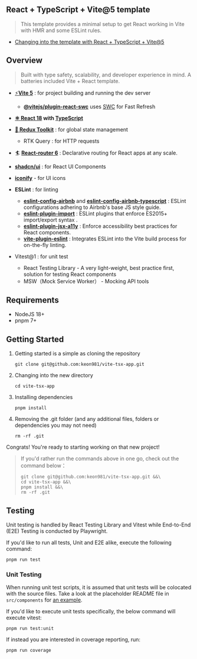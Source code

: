 ## React + TypeScript + Vite@5 template

> This template provides a minimal setup to get React working in Vite with HMR and some ESLint rules.

- [Changing into the  template with React + TypeScript + Vite@5](https://github.com/keon981/vite-tsx-app/tree/vite%404)

## Overview

> Built with type safety, scalability, and developer experience in mind. A batteries included Vite + React template.

* [⚡️](https://vitejs.dev/)**[Vite 5](https://github.com/vitejs/vite)** : for project building and running the dev server

  * **[@vitejs/plugin-react-swc](https://github.com/vitejs/vite-plugin-react-swc)** uses [SWC](https://swc.rs/) for Fast Refresh
* **[⚛️ ](https://reactjs.org/)[React 18](https://react.dev/) with [TypeScript](https://www.typescriptlang.org/)**
* **[🔨 Redux Toolkit](https://redux-toolkit.js.org/)** : for global state management

  * RTK Query : for HTTP requests
* 🏄 **[React-router 6](https://reactrouter.com/docs/en/v6/getting-started/overview)** : Declarative routing for React apps at any scale.
* **[shadcn/ui](https://ui.shadcn.com)** : for React UI Components
* **[iconify](https://iconify.design/)** - for UI icons
* **ESLint** : for linting

  * **[eslint-config-airbnb](https://www.npmjs.com/package/eslint-config-airbnb-base)** and **[eslint-config-airbnb-typescript](https://www.npmjs.com/package/eslint-config-airbnb-typescript)** : ESLint configurations adhering to Airbnb's base JS style guide.
  * **[eslint-plugin-import](https://www.npmjs.com/package/eslint-plugin-import)** : ESLint plugins that enforce ES2015+ import/export syntax .
  * **[eslint-plugin-jsx-a11y](https://www.npmjs.com/package/eslint-plugin-jsx-a11y)** : Enforce accessibility best practices for React components.
  * **[vite-plugin-eslint](https://www.npmjs.com/package/vite-plugin-eslint)** : Integrates ESLint into the Vite build process for on-the-fly linting.
* Vitest@1 : for unit test

  * React Testing Library - A very light-weight, best practice first, solution for testing React components
  * MSW（Mock Service Worker） - Mocking API tools

## Requirements

* NodeJS 18+
* pnpm 7+

## Getting Started

1. Getting started is a simple as cloning the repository
   ```
   git clone git@github.com:keon981/vite-tsx-app.git

   ```
2. Changing into the new directory
   ```
   cd vite-tsx-app
   ```
3. Installing dependencies
   ```
   pnpm install
   ```
4. Removing the .git folder (and any additional files, folders or dependencies you may not need)
   ```
   rm -rf .git
   ```

Congrats! You're ready to starting working on that new project!

> If you'd rather run the commands above in one go, check out the command below：
>
> ```
> git clone git@github.com:keon981/vite-tsx-app.git &&\
> cd vite-tsx-app &&\
> pnpm install &&\
> rm -rf .git
> ```

## Testing

Unit testing is handled by React Testing Library and Vitest while End-to-End (E2E) Testing is conducted by Playwright.

If you'd like to run all tests, Unit and E2E alike, execute the following command:

```
pnpm run test
```

### Unit Testing

When running unit test scripts, it is assumed that unit tests will be colocated with the source files. Take a look at the placeholder README file in `src/components` for [an example](src/components/README.md).

If you'd like to execute unit tests specifically, the below command will execute vitest:

```
pnpm run test:unit
```

If instead you are interested in coverage reporting, run:

```
pnpm run coverage
```
